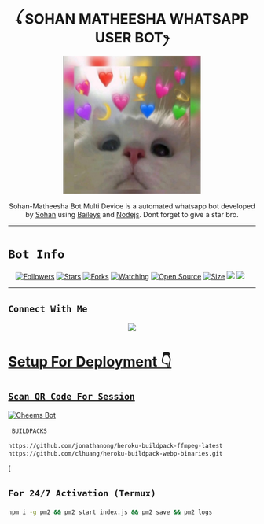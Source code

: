 

<h1 align="center">ꪶ SOHAN MATHEESHA WHATSAPP USER BOTꫂ<br></h1>
<p align="center">
<img src="Elisa.jpg" alt="animated" width="280" height="280" />
</p>

<p align="center">
Sohan-Matheesha Bot Multi Device is a automated whatsapp bot developed by <a href="https://github.com/Mathiya578" target="_blank">Sohan</a> using <a href="https://github.com/adiwajshing/Baileys" target="_blank">Baileys</a> and <a href="https://github.com/nodejs" target="_blank">Nodejs</a>. Dont forget to give a star bro.
</p>

------

# ```Bot Info```
<p align="center">
<a href="https://github.com/Mathiya578/followers"><img title="Followers" src="https://img.shields.io/github/followers/Mathiya578?color=red&style=flat-square"></a>
<a href="https://github.com/Mathiya578/CheemsBot-MD6/stargazers/"><img title="Stars" src="https://img.shields.io/github/stars/Mathiya578/Sohan-Matheesha-WhtsApp-User-Bot-V1?color=blue&style=flat-square"></a>
<a href="https://github.com/Mathiya578/Sohan-Matheesha-WhtsApp-User-Bot-V1/network/members"><img title="Forks" src="https://img.shields.io/github/forks/Mathiya578/Sohan-Matheesha-WhtsApp-User-Bot-V1?color=red&style=flat-square"></a>
<a href="https://github.com/Mathiya578/Sohan-Matheesha-WhtsApp-User-Bot-V1/watchers"><img title="Watching" src="https://img.shields.io/github/watchers/Mathiya578/Sohan-Matheesha-WhtsApp-User-Bot-V1?label=Watchers&color=blue&style=flat-square"></a>
<a href="https://github.com/Mathiya578/Sohan-Matheesha-WhtsApp-User-Bot-V1"><img title="Open Source" src="https://img.shields.io/badge/Author-Sohan%20Bot%20Inc.-red?v=103"></a>
<a href="https://github.com/Mathiya578/Sohan-Matheesha-WhtsApp-User-Bot-V1/"><img title="Size" src="https://img.shields.io/github/repo-size/Mathiya578/Sohan-Matheesha-WhtsApp-User-Bot-V1?style=flat-square&color=green"></a>
<a href="https://hits.seeyoufarm.com"><img src="https://hits.seeyoufarm.com/api/count/incr/badge.svg?url=https%3A%2F%2Fgithub.com%2FSohan%2FSohanBot-MD6&count_bg=%2379C83D&title_bg=%23555555&icon=probot.svg&icon_color=%2300FF6D&title=hits&edge_flat=false"/></a>
<a href="https://github.com/Mathiya578/Sohan-Matheesha-WhtsApp-User-Bot-V1/graphs/commit-activity"><img height="20" src="https://img.shields.io/badge/Maintained%3F-yes-green.svg"></a>&nbsp;&nbsp;
</p>
<p align='center'>
    </p>

-------

## ```Connect With Me```
<p align="center">
<a href="https://wa.me/94757962326"><img src="https://img.shields.io/badge/Contact Sohan-25D366?style=for-the-badge&logo=whatsapp&logoColor=white" /><br>
</p>

# Setup For Deployment 👇

## `Scan QR Code For Session`
[![Cheems Bot](https://repl.it/badge/github/quiec/whatsasena)](https://replit.com/@Mathiya578/Sohan-Matheesha-whatsapp-User-Bot?v=1?output%20only=1&lite=1#index.js)

 ` BUILDPACKS`

```
https://github.com/jonathanong/heroku-buildpack-ffmpeg-latest
https://github.com/clhuang/heroku-buildpack-webp-binaries.git
```

[
## `For 24/7 Activation (Termux)`
```bash
npm i -g pm2 && pm2 start index.js && pm2 save && pm2 logs
```
